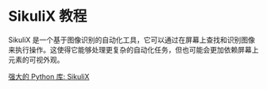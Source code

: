 # SikuliX 教程

<show-structure depth="3"/>

SikuliX 是一个基于图像识别的自动化工具，它可以通过在屏幕上查找和识别图像来执行操作。这使得它能够处理更复杂的自动化任务，但也可能会更加依赖屏幕上元素的可视外观。

<seealso>
<category ref="ref_docs">
    <a href="https://mp.weixin.qq.com/s/8_CdX_jnJDOONb04wr_Ykg">强大的 Python 库: SikuliX</a>
</category>
<category ref="ref_github">
</category>
<category ref="ref_issues">
</category>
<category ref="ref_hf">
</category>
<category ref="ref_ms">
</category>
</seealso>


